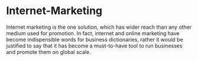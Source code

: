 Internet-Marketing
==================

Internet marketing is the one solution, which has wider reach than any other medium used for promotion. In fact, internet and online marketing have become indispensible words for business dictionaries, rather it would be justified to say that it has become a must-to-have tool to run businesses and promote them on global scale.
